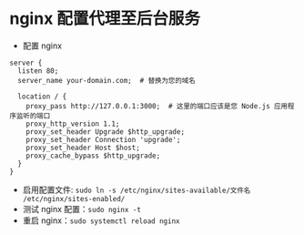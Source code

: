 # nginx 配置代理至后台服务

- 配置 nginx

```nginx
server {
  listen 80;
  server_name your-domain.com;  # 替换为您的域名

  location / {
    proxy_pass http://127.0.0.1:3000;  # 这里的端口应该是您 Node.js 应用程序监听的端口
    proxy_http_version 1.1;
    proxy_set_header Upgrade $http_upgrade;
    proxy_set_header Connection 'upgrade';
    proxy_set_header Host $host;
    proxy_cache_bypass $http_upgrade;
  }
}

```

- 启用配置文件: `sudo ln -s /etc/nginx/sites-available/文件名 /etc/nginx/sites-enabled/`
- 测试 nginx 配置：`sudo nginx -t`
- 重启 nginx：`sudo systemctl reload nginx`
